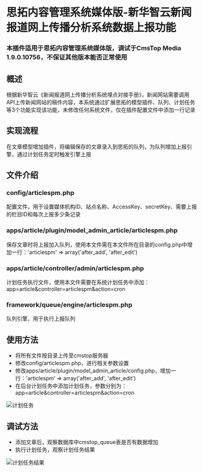 # 思拓内容管理系统媒体版-新华智云新闻报道网上传播分析系统数据上报功能

### 本插件适用于思拓内容管理系统媒体版，调试于CmsTop Media 1.9.0.10756，不保证其他版本能否正常使用

## 概述
根据新华智云《新闻报道网上传播分析系统埋点对接手册》，新闻网站需要调用API上传新闻网站的稿件内容，本系统通过扩展思拓的模型插件、队列、计划任务等3个功能实现该功能，未修改任何系统文件，仅在插件配置文件中添加一行记录

## 实现流程
在文章模型增加插件，将编辑保存的文章录入到思拓的队列，为队列增加上报引擎，通过计划任务定时触发引擎上报

## 文件介绍
### config/articlespm.php
配置文件，用于设置媒体机构ID、站点名称、AccessKey、secretKey、需要上报的栏目ID和每次上报多少条记录

### apps/article/plugin/model_admin_article/articlespm.php
保存文章时将上报加入队列，使用本文件需在本文件所在目录的config.php中增加一行：'articlespm' => array('after_add', 'after_edit')

### apps/article/controller/admin/articlespm.php
计划任务执行文件，使用本文件需要在系统计划任务中添加：app=article&controller=articlespm&action=cron

### framework/queue/engine/articlespm.php
队列引擎，用于执行上报队列

## 使用方法
* 将所有文件按目录上传至cmstop服务器
* 修改config/articlespm.php，进行相关参数设置
* 修改apps/article/plugin/model_admin_article/config.php，增加一行：'articlespm' => array('after_add', 'after_edit')
* 在后台计划任务中添加计划任务，参数分别为：app=article&controller=articlespm&action=cron

![计划任务](https://github.com/emoontb/uploaded-files/blob/master/cmstop-articlespm/20190225171754_001.png)

## 调试方法
* 添加文章后，观察数据库中cmstop_queue表是否有数据增加
* 执行计划任务，观察计划任务结果

![计划任务结果](https://github.com/emoontb/uploaded-files/blob/master/cmstop-articlespm/20190225172813_002.png)
